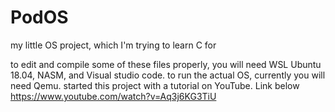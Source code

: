 # PodOS
my little OS project, which I'm trying to learn C for

to edit and compile some of these files properly, you will need WSL Ubuntu 18.04, NASM, and Visual studio code.
to run the actual OS, currently you will need Qemu.
started this project with a tutorial on YouTube. Link below
https://www.youtube.com/watch?v=Aq3j6KG3TiU
